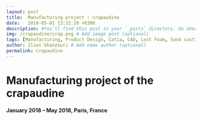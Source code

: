 ```yaml
---
layout: post
title:  Manufacturing project : crapaudine
date:   2018-05-01 13:32:20 +0300
description: #You’ll find this post in your `_posts` directory. Go ahead and edit it and re-build the site to see your changes. # Add post description (optional)
img: /crapaudine/crap.png # Add image post (optional)
tags: [Manufacturing, Product Design, Catia, CAD, Lost Foam, Sand casting, CNC, Milling, Lathe, CMM]
author: Ilies Ghanzouri # Add name author (optional)
permalink: crapaudine
---
```


# Manufacturing project of the crapaudine
#### January 2018 – May 2018, Paris, France
